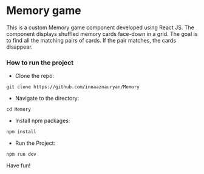 # Memory game

This is a custom Memory game component developed using React JS. The component displays shuffled memory cards face-down in a grid. The goal is to find all the matching pairs of cards. If the pair matches, the cards disappear.

### How to run the project

* Clone the repo:

`git clone https://github.com/innaaznauryan/Memory`

* Navigate to the directory:

`cd Memory`

* Install npm packages:

`npm install`

* Run the Project:

`npm run dev`


Have fun!

